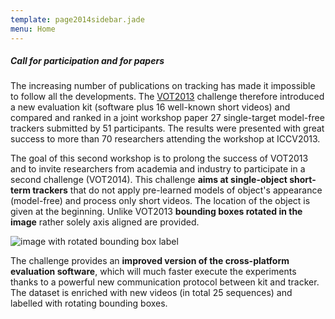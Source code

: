 ```yaml
---
template: page2014sidebar.jade
menu: Home
---
```


##### Call for participation and for papers

The increasing number of publications on tracking has made it impossible to follow all the developments. The [VOT2013](/vot2013/) challenge therefore introduced a new evaluation kit (software plus 16 well-known short videos) and compared and ranked in a joint workshop paper 27 single-target model-free trackers submitted by 51 participants. The results were presented with great success to more than 70 researchers attending the workshop at ICCV2013.

The goal of this second workshop is to prolong the success of VOT2013 and to invite researchers from academia and industry to participate in a second challenge (VOT2014). This challenge <b>aims at single-object short-term trackers</b> that do not apply pre-learned models of object's appearance (model-free) and process only short videos. The location of the object is given at the beginning. Unlike VOT2013 <b>bounding boxes rotated in the image</b> rather solely axis aligned are provided.

![image with rotated bounding box label](/vot2014/img/rotated_bbox.png)

The challenge provides an <b>improved version of the cross-platform evaluation software</b>, which will much faster execute the experiments thanks to a powerful new communication protocol between kit and tracker. The dataset is enriched with new videos (in total 25 sequences) and labelled with rotating bounding boxes.